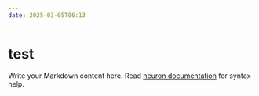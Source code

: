 ```yaml
---
date: 2025-03-05T06:13
---
```


# test

Write your Markdown content here. Read [neuron documentation](https://neuron.zettel.page/2011404.html) for syntax help.

